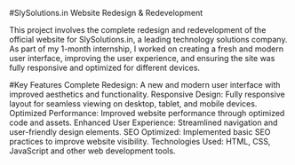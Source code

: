 #SlySolutions.in Website Redesign & Redevelopment

This project involves the complete redesign and redevelopment of the official website for SlySolutions.in, a leading technology solutions company. As part of my 1-month internship, I worked on creating a fresh and modern user interface, improving the user experience, and ensuring the site was fully responsive and optimized for different devices.

#Key Features
Complete Redesign: A new and modern user interface with improved aesthetics and functionality.
Responsive Design: Fully responsive layout for seamless viewing on desktop, tablet, and mobile devices.
Optimized Performance: Improved website performance through optimized code and assets.
Enhanced User Experience: Streamlined navigation and user-friendly design elements.
SEO Optimized: Implemented basic SEO practices to improve website visibility.
Technologies Used: HTML, CSS, JavaScript and other web development tools.
